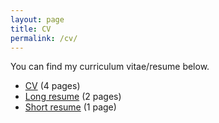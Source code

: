 ```yaml
---
layout: page
title: CV
permalink: /cv/
---
```


You can find my curriculum vitae/resume below.
<ul>
	<li><a href="/cv/cv_cbkarki.pdf">CV</a> (4 pages)</li>
	<li><a href="two_page.pdf">Long resume</a> (2 pages)</li>
	<li><a href="short_cv.pdf">Short resume</a> (1 page)</li>
</ul>
